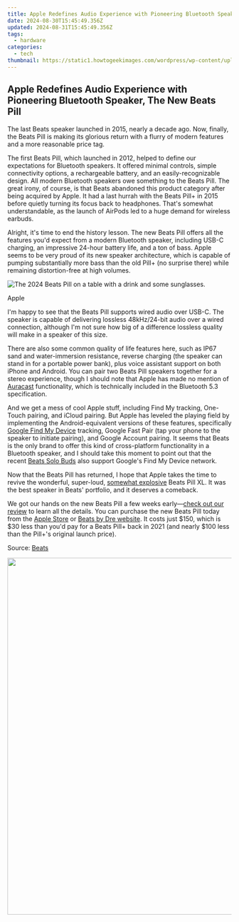 ```yaml
---
title: Apple Redefines Audio Experience with Pioneering Bluetooth Speaker, The New Beats Pill
date: 2024-08-30T15:45:49.356Z
updated: 2024-08-31T15:45:49.356Z
tags:
  - hardware
categories:
  - tech
thumbnail: https://static1.howtogeekimages.com/wordpress/wp-content/uploads/2024/06/51.jpg
---
```


## Apple Redefines Audio Experience with Pioneering Bluetooth Speaker, The New Beats Pill

The last Beats speaker launched in 2015, nearly a decade ago. Now, finally, the Beats Pill is making its glorious return with a flurry of modern features and a more reasonable price tag.

 The first Beats Pill, which launched in 2012, helped to define our expectations for Bluetooth speakers. It offered minimal controls, simple connectivity options, a rechargeable battery, and an easily-recognizable design. All modern Bluetooth speakers owe something to the Beats Pill. The great irony, of course, is that Beats abandoned this product category after being acquired by Apple. It had a last hurrah with the Beats Pill+ in 2015 before quietly turning its focus back to headphones. That's somewhat understandable, as the launch of AirPods led to a huge demand for wireless earbuds.

 Alright, it's time to end the history lesson. The new Beats Pill offers all the features you'd expect from a modern Bluetooth speaker, including USB-C charging, an impressive 24-hour battery life, and a ton of bass. Apple seems to be very proud of its new speaker architecture, which is capable of pumping substantially more bass than the old Pill+ (no surprise there) while remaining distortion-free at high volumes.

![The 2024 Beats Pill on a table with a drink and some sunglasses.](https://static1.howtogeekimages.com/wordpress/wp-content/uploads/2024/06/52.jpg) 

Apple

 I'm happy to see that the Beats Pill supports wired audio over USB-C. The speaker is capable of delivering lossless 48kHz/24-bit audio over a wired connection, although I'm not sure how big of a difference lossless quality will make in a speaker of this size.

 There are also some common quality of life features here, such as IP67 sand and water-immersion resistance, reverse charging (the speaker can stand in for a portable power bank), plus voice assistant support on both iPhone and Android. You can pair two Beats Pill speakers together for a stereo experience, though I should note that Apple has made no mention of [Auracast](https://www.bluetooth.com/auracast/) functionality, which is technically included in the Bluetooth 5.3 specification.

 And we get a mess of cool Apple stuff, including Find My tracking, One-Touch pairing, and iCloud pairing. But Apple has leveled the playing field by implementing the Android-equivalent versions of these features, specifically [Google Find My Device](https://facebook-videos.techidaily.com/revamp-your-social-media-presence-essential-online-image-makers-for-fb-covers/) tracking, Google Fast Pair (tap your phone to the speaker to initiate pairing), and Google Account pairing. It seems that Beats is the only brand to offer this kind of cross-platform functionality in a Bluetooth speaker, and I should take this moment to point out that the recent [Beats Solo Buds](https://facebook-clips.techidaily.com/updated-2024-approved-from-broadcast-to-box-viewing-facebook-streams-on-roku/) also support Google's Find My Device network.

 Now that the Beats Pill has returned, I hope that Apple takes the time to revive the wonderful, super-loud, [somewhat explosive](https://support.apple.com/beats-pillxl-recall) Beats Pill XL. It was the best speaker in Beats' portfolio, and it deserves a comeback.

 We got our hands on the new Beats Pill a few weeks early—[check out our review](https://screen-mirroring-recording.techidaily.com/updated-in-2024-tunefabs-innovative-approach-to-video-capturing/) to learn all the details. You can purchase the new Beats Pill today from the [Apple Store](https://www.apple.com/store) or [Beats by Dre website](https://www.beatsbydre.com/products). It costs just $150, which is $30 less than you'd pay for a Beats Pill+ back in 2021 (and nearly $100 less than the Pill+'s original launch price).

 Source: [Beats](https://www.beatsbydre.com/company/press)

<ins class="adsbygoogle"
     style="display:block"
     data-ad-format="autorelaxed"
     data-ad-client="ca-pub-7571918770474297"
     data-ad-slot="1223367746"></ins>



<ins class="adsbygoogle"
     style="display:block"
     data-ad-client="ca-pub-7571918770474297"
     data-ad-slot="8358498916"
     data-ad-format="auto"
     data-full-width-responsive="true"></ins>



<!-- affiliate ads begin -->
<a href="https://aspironcom.sjv.io/c/5597632/1941789/21554" target="_top" id="1941789"><img src="//a.impactradius-go.com/display-ad/21554-1941789" border="0" alt="" width="650" height="800"/></a><img height="0" width="0" src="https://imp.pxf.io/i/5597632/1941789/21554" style="position:absolute;visibility:hidden;" border="0" />
<!-- affiliate ads end -->